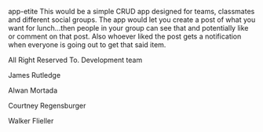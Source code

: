 app-etite
This would be a simple CRUD app designed for teams, classmates and different social groups. The app would let you create a post of what you want for lunch…then people in your group can see that and potentially like or comment on that post. Also whoever liked the post gets a notification when everyone is going out to get that said item.

All Right Reserved To.
Development team

James Rutledge

Alwan Mortada

Courtney Regensburger

Walker Flieller